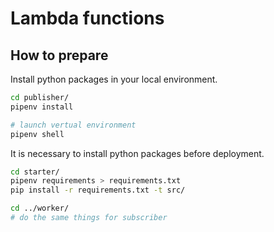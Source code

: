 # Lambda functions

## How to prepare

Install python packages in your local environment.

```bash
cd publisher/
pipenv install

# launch vertual environment
pipenv shell
```

It is necessary to install python packages before deployment.

```bash
cd starter/
pipenv requirements > requirements.txt
pip install -r requirements.txt -t src/

cd ../worker/
# do the same things for subscriber
```
